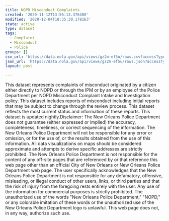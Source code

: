 ```yaml
---
title: NOPD Misconduct Complaints
created: '2020-11-12T13:56:13.376480'
modified: '2020-12-04T18:35:30.178163'
state: active
type: dataset
tags:
  - Complaint
  - Misconduct
  - Police
groups: []
csv_url: 'https://data.nola.gov/api/views/gz2m-ef5u/rows.csv?accessType=DOWNLOAD'
json_url: 'https://data.nola.gov/api/views/gz2m-ef5u/rows.json?accessType=DOWNLOAD'
layout: post

---
```

This dataset represents complaints of misconduct originated by a citizen either directly to NOPD or through the IPM or by an employee of the Police Department per NOPD Misconduct Complaint Intake and Investigation policy. This dataset includes reports of misconduct including initial reports that may be subject to change through the review process. This dataset reflects the most current status and information of these reports. This dataset is updated nightly.Disclaimer: The New Orleans Police Department does not guarantee (either expressed or implied) the accuracy, completeness, timeliness, or correct sequencing of the information. The New Orleans Police Department will not be responsible for any error or omission, or for the use of, or the results obtained from the use of this information. All data visualizations on maps should be considered approximate and attempts to derive specific addresses are strictly prohibited. The New Orleans Police Department is not responsible for the content of any off-site pages that are referenced by or that reference this web page other than an official City of New Orleans or New Orleans Police Department web page. The user specifically acknowledges that the New Orleans Police Department is not responsible for any defamatory, offensive, misleading, or illegal conduct of other users, links, or third parties and that the risk of injury from the foregoing rests entirely with the user. Any use of the information for commercial purposes is strictly prohibited. The unauthorized use of the words "New Orleans Police Department," "NOPD," or any colorable imitation of these words or the unauthorized use of the New Orleans Police Department logo is unlawful. This web page does not, in any way, authorize such use.

